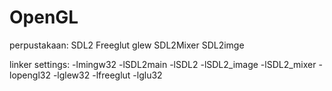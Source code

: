 # OpenGL

 perpustakaan:
SDL2
Freeglut
glew
SDL2Mixer
SDL2imge

linker settings:
-lmingw32 -lSDL2main -lSDL2 -lSDL2_image -lSDL2_mixer
-lopengl32 -lglew32
-lfreeglut -lglu32

